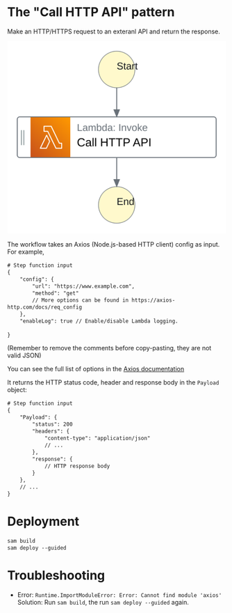 # The "Call HTTP API" pattern

Make an HTTP/HTTPS request to an exteranl API and return the response.

![Call HTTP API diagram](./images/call-http-api.svg)

The workflow takes an Axios (Node.js-based HTTP client) config as input. For example,

```
# Step function input
{
	"config": {
		"url": "https://www.example.com",
		"method": "get"
		// More options can be found in https://axios-http.com/docs/req_config
	},
	"enableLog": true // Enable/disable Lambda logging.
	
}
```
(Remember to remove the comments before copy-pasting, they are not valid JSON)

You can see the full list of options in the [Axios documentation](https://axios-http.com/docs/req_config)

It returns the HTTP status code, header and response body in the `Payload` object:

```
# Step function input
{
	"Payload": {
		"status": 200
		"headers": {
			"content-type": "application/json"
			// ...
		},
		"response": {
			// HTTP response body
		}
	},
	// ...
}
```

# Deployment
```
sam build
sam deploy --guided
```

# Troubleshooting
* Error: `Runtime.ImportModuleError: Error: Cannot find module 'axios'`
  Solution: Run `sam build`, the run `sam deploy --guided` again.
